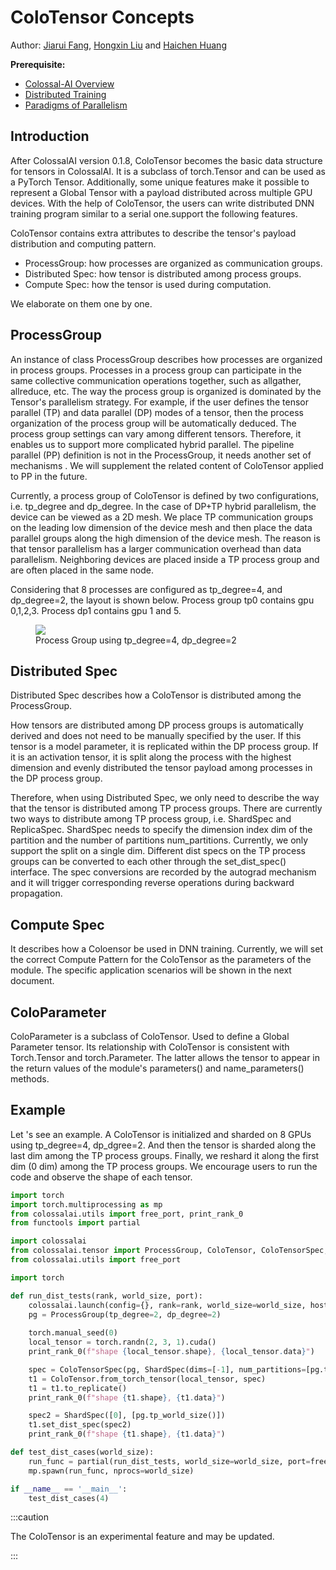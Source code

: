 # ColoTensor Concepts

Author: [Jiarui Fang](https://github.com/feifeibear), [Hongxin Liu](https://github.com/ver217) and [Haichen Huang](https://github.com/1SAA)

**Prerequisite:**
- [Colossal-AI Overview](../concepts/colossalai_overview.md)
- [Distributed Training](../concepts/distributed_training.md)
- [Paradigms of Parallelism](../concepts/paradigms_of_parallelism.md)

## Introduction

After ColossalAI version 0.1.8, ColoTensor becomes the basic data structure for tensors in ColossalAI. It is a subclass of torch.Tensor and can be used as a PyTorch Tensor. Additionally, some unique features make it possible to represent a Global Tensor with a payload distributed across multiple GPU devices. With the help of ColoTensor, the users can write distributed DNN training program similar to a serial one.support the following features.

ColoTensor contains extra attributes to describe the tensor's payload distribution and computing pattern.

- ProcessGroup: how processes are organized as communication groups.
- Distributed Spec: how tensor is distributed among process groups.
- Compute Spec: how the tensor is used during computation.

We elaborate on them one by one.

## ProcessGroup

An instance of class ProcessGroup describes how processes are organized in process groups. Processes in a process group can participate in the same collective communication operations together, such as allgather, allreduce, etc. The way the process group is organized is dominated by the Tensor's parallelism strategy. For example, if the user defines the tensor parallel (TP) and data parallel (DP) modes of a tensor, then the process organization of the process group will be automatically deduced. The process group settings can vary among different tensors. Therefore, it enables us to support more complicated hybrid parallel. The pipeline parallel (PP) definition is not in the ProcessGroup, it needs another set of mechanisms . We will supplement the related content of ColoTensor applied to PP in the future.

Currently, a process group of ColoTensor is defined by two configurations, i.e. tp_degree and dp_degree. In the case of DP+TP hybrid parallelism, the device can be viewed as a 2D mesh. We place TP communication groups on the leading low dimension of the device mesh and then place the data parallel groups along the high dimension of the device mesh. The reason is that tensor parallelism has a larger communication overhead than data parallelism. Neighboring devices are placed inside a TP process group and are often placed in the same node.

Considering that 8 processes are configured as tp_degree=4, and dp_degree=2, the layout is shown below. Process group tp0 contains gpu 0,1,2,3. Process dp1 contains gpu 1 and 5.

<figure style={{textAlign: "center"}}>
<img src="https://raw.githubusercontent.com/hpcaitech/public_assets/main/colossalai/img/ColoTensor_layout_demo.PNG"/>
<figcaption>Process Group using tp_degree=4, dp_degree=2</figcaption>
</figure>

## Distributed Spec

Distributed Spec describes how a ColoTensor is distributed among the ProcessGroup. 

How tensors are distributed among DP process groups is automatically derived and does not need to be manually specified by the user. If this tensor is a model parameter, it is replicated within the DP process group. If it is an activation tensor, it is split along the process with the highest dimension and evenly distributed the tensor payload among processes in the DP process group.

Therefore, when using Distributed Spec, we only need to describe the way that the tensor is distributed among TP process groups. There are currently two ways to distribute among TP process group, i.e. ShardSpec and ReplicaSpec. ShardSpec needs to specify the dimension index dim of the partition and the number of partitions num_partitions. Currently, we only support the split on a single dim. Different dist specs on the TP process groups can be converted to each other through the set_dist_spec() interface. The spec conversions are recorded by the autograd mechanism and it will trigger corresponding reverse operations during backward propagation.

## Compute Spec

It describes how a Coloensor be used in DNN training. Currently, we will set the correct Compute Pattern for the ColoTensor as the parameters of the module. The specific application scenarios will be shown in the next document.

## ColoParameter

ColoParameter is a subclass of ColoTensor. Used to define a Global Parameter tensor. Its relationship with ColoTensor is consistent with Torch.Tensor and torch.Parameter. The latter allows the tensor to appear in the return values of the module's parameters() and name_parameters() methods.

## Example

Let 's see an example. A ColoTensor is initialized and sharded on 8 GPUs using tp_degree=4, dp_dgree=2. And then the tensor is sharded along the last dim among the TP process groups. Finally, we reshard it along the first dim (0 dim) among the TP process groups. We encourage users to run the code and observe the shape of each tensor.


```python
import torch
import torch.multiprocessing as mp
from colossalai.utils import free_port, print_rank_0
from functools import partial

import colossalai
from colossalai.tensor import ProcessGroup, ColoTensor, ColoTensorSpec, ShardSpec, ComputeSpec, ComputePattern
from colossalai.utils import free_port

import torch

def run_dist_tests(rank, world_size, port):
    colossalai.launch(config={}, rank=rank, world_size=world_size, host='localhost', port=port, backend='nccl')
    pg = ProcessGroup(tp_degree=2, dp_degree=2)
    
    torch.manual_seed(0)
    local_tensor = torch.randn(2, 3, 1).cuda()
    print_rank_0(f"shape {local_tensor.shape}, {local_tensor.data}")

    spec = ColoTensorSpec(pg, ShardSpec(dims=[-1], num_partitions=[pg.tp_world_size()]), ComputeSpec(ComputePattern.TP1D))
    t1 = ColoTensor.from_torch_tensor(local_tensor, spec)
    t1 = t1.to_replicate()
    print_rank_0(f"shape {t1.shape}, {t1.data}")

    spec2 = ShardSpec([0], [pg.tp_world_size()])
    t1.set_dist_spec(spec2)
    print_rank_0(f"shape {t1.shape}, {t1.data}")

def test_dist_cases(world_size):
    run_func = partial(run_dist_tests, world_size=world_size, port=free_port())
    mp.spawn(run_func, nprocs=world_size)

if __name__ == '__main__':
    test_dist_cases(4)
```

:::caution

The ColoTensor is an experimental feature and may be updated.

:::

